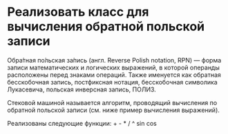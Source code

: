 # Реализовать класс для вычисления обратной польской записи

Обра́тная по́льская за́пись (англ. Reverse Polish notation, RPN) — форма записи математических и логических выражений, в которой операнды расположены перед знаками операций. Также именуется как обратная бесскобочная запись, постфиксная нотация, бесскобочная символика Лукасевича, польская инверсная запись, ПОЛИЗ.

Стековой машиной называется алгоритм, проводящий вычисления по обратной польской записи (см. ниже пример вычисления выражений).

Реализованы следующие функции: + - * / ^ sin cos
